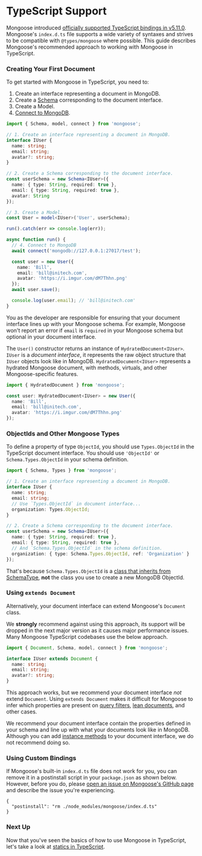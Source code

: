 # TypeScript Support

Mongoose introduced [officially supported TypeScript bindings in v5.11.0](https://thecodebarbarian.com/working-with-mongoose-in-typescript.html).
Mongoose's `index.d.ts` file supports a wide variety of syntaxes and strives to be compatible with `@types/mongoose` where possible.
This guide describes Mongoose's recommended approach to working with Mongoose in TypeScript.

### Creating Your First Document

To get started with Mongoose in TypeScript, you need to: 

1. Create an interface representing a document in MongoDB.
2. Create a [Schema](guide.html) corresponding to the document interface.
3. Create a Model.
4. [Connect to MongoDB](connections.html).

```typescript
import { Schema, model, connect } from 'mongoose';

// 1. Create an interface representing a document in MongoDB.
interface IUser {
  name: string;
  email: string;
  avatar?: string;
}

// 2. Create a Schema corresponding to the document interface.
const userSchema = new Schema<IUser>({
  name: { type: String, required: true },
  email: { type: String, required: true },
  avatar: String
});

// 3. Create a Model.
const User = model<IUser>('User', userSchema);

run().catch(err => console.log(err));

async function run() {
  // 4. Connect to MongoDB
  await connect('mongodb://127.0.0.1:27017/test');

  const user = new User({
    name: 'Bill',
    email: 'bill@initech.com',
    avatar: 'https://i.imgur.com/dM7Thhn.png'
  });
  await user.save();

  console.log(user.email); // 'bill@initech.com'
}
```

You as the developer are responsible for ensuring that your document interface lines up with your Mongoose schema.
For example, Mongoose won't report an error if `email` is `required` in your Mongoose schema but optional in your document interface.

The `User()` constructor returns an instance of `HydratedDocument<IUser>`.
`IUser` is a _document interface_, it represents the raw object structure that `IUser` objects look like in MongoDB.
`HydratedDocument<IUser>` represents a hydrated Mongoose document, with methods, virtuals, and other Mongoose-specific features.

```ts
import { HydratedDocument } from 'mongoose';

const user: HydratedDocument<IUser> = new User({
  name: 'Bill',
  email: 'bill@initech.com',
  avatar: 'https://i.imgur.com/dM7Thhn.png'
});
```

### ObjectIds and Other Mongoose Types

To define a property of type `ObjectId`, you should use `Types.ObjectId` in the TypeScript document interface. You should use `'ObjectId'` or `Schema.Types.ObjectId` in your schema definition.

```ts
import { Schema, Types } from 'mongoose';

// 1. Create an interface representing a document in MongoDB.
interface IUser {
  name: string;
  email: string;
  // Use `Types.ObjectId` in document interface...
  organization: Types.ObjectId;
}

// 2. Create a Schema corresponding to the document interface.
const userSchema = new Schema<IUser>({
  name: { type: String, required: true },
  email: { type: String, required: true },
  // And `Schema.Types.ObjectId` in the schema definition.
  organization: { type: Schema.Types.ObjectId, ref: 'Organization' }
});
```

That's because `Schema.Types.ObjectId` is a [class that inherits from SchemaType](schematypes.html), **not** the class you use to create a new MongoDB ObjectId.

### Using `extends Document`

Alternatively, your document interface can extend Mongoose's `Document` class.

We **strongly** recommend against using this approach, its support will be dropped in the next major version as it causes major performance issues.
Many Mongoose TypeScript codebases use the below approach.

```typescript
import { Document, Schema, model, connect } from 'mongoose';

interface IUser extends Document {
  name: string;
  email: string;
  avatar?: string;
}
```

This approach works, but we recommend your document interface _not_ extend `Document`.
Using `extends Document` makes it difficult for Mongoose to infer which properties are present on [query filters](queries.html), [lean documents](tutorials/lean.html), and other cases.

We recommend your document interface contain the properties defined in your schema and line up with what your documents look like in MongoDB.
Although you can add [instance methods](guide.html#methods) to your document interface, we do not recommend doing so.

### Using Custom Bindings

If Mongoose's built-in `index.d.ts` file does not work for you, you can remove it in a postinstall script in your `package.json` as shown below.
However, before you do, please [open an issue on Mongoose's GitHub page](https://github.com/Automattic/mongoose/issues/new) and describe the issue you're experiencing.

```
{
  "postinstall": "rm ./node_modules/mongoose/index.d.ts"
}
```

### Next Up

Now that you've seen the basics of how to use Mongoose in TypeScript, let's take a look at [statics in TypeScript](typescript/statics-and-methods.html).
